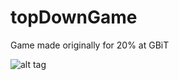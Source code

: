 # topDownGame
Game made originally for 20% at GBiT

![alt tag](https://raw.githubusercontent.com/redsled84/topDownGame/master/repo/repoImg1.png)

